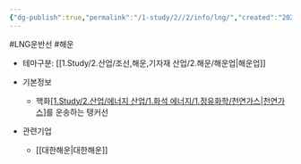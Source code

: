 ```yaml
---
{"dg-publish":true,"permalink":"/1-study/2//2/info/lng/","created":"2024-11-20T21:02:29.338+09:00","updated":"2025-06-26T17:03:46.456+09:00"}
---
```


#LNG운반선 #해운 

- 테마구분: [[1.Study/2.산업/조선,해운,기자재 산업/2.해운/해운업\|해운업]]


- 기본정보
	- 핵화[[1.Study/2.산업/에너지 산업/1.화석 에너지/1.정유화학/천연가스\|천연가스]](LNG)를 운송하는 탱커선


- 관련기업
	- [[대한해운\|대한해운]]

